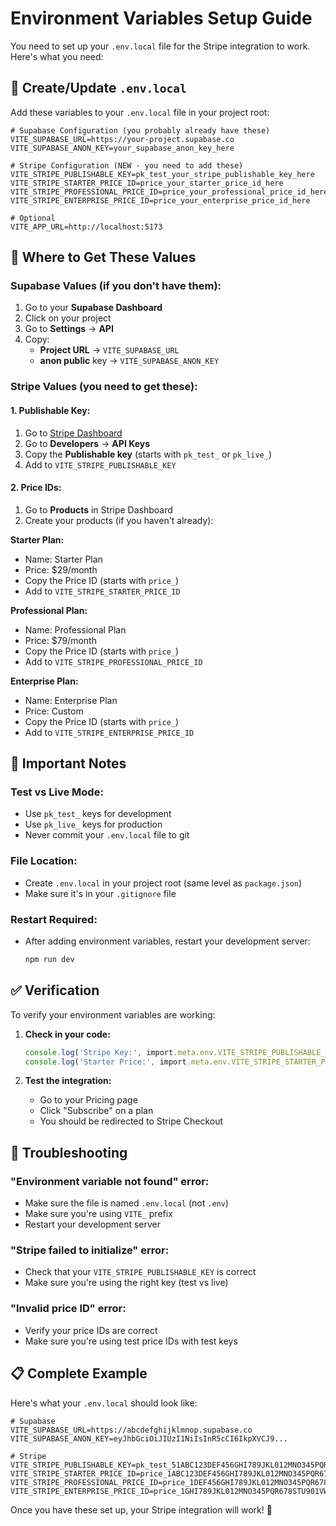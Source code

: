 # Environment Variables Setup Guide

You need to set up your `.env.local` file for the Stripe integration to work. Here's what you need:

## 📝 **Create/Update `.env.local`**

Add these variables to your `.env.local` file in your project root:

```env
# Supabase Configuration (you probably already have these)
VITE_SUPABASE_URL=https://your-project.supabase.co
VITE_SUPABASE_ANON_KEY=your_supabase_anon_key_here

# Stripe Configuration (NEW - you need to add these)
VITE_STRIPE_PUBLISHABLE_KEY=pk_test_your_stripe_publishable_key_here
VITE_STRIPE_STARTER_PRICE_ID=price_your_starter_price_id_here
VITE_STRIPE_PROFESSIONAL_PRICE_ID=price_your_professional_price_id_here
VITE_STRIPE_ENTERPRISE_PRICE_ID=price_your_enterprise_price_id_here

# Optional
VITE_APP_URL=http://localhost:5173
```

## 🔑 **Where to Get These Values**

### **Supabase Values** (if you don't have them):
1. Go to your **Supabase Dashboard**
2. Click on your project
3. Go to **Settings** → **API**
4. Copy:
   - **Project URL** → `VITE_SUPABASE_URL`
   - **anon public** key → `VITE_SUPABASE_ANON_KEY`

### **Stripe Values** (you need to get these):

#### 1. **Publishable Key**:
1. Go to [Stripe Dashboard](https://dashboard.stripe.com)
2. Go to **Developers** → **API Keys**
3. Copy the **Publishable key** (starts with `pk_test_` or `pk_live_`)
4. Add to `VITE_STRIPE_PUBLISHABLE_KEY`

#### 2. **Price IDs**:
1. Go to **Products** in Stripe Dashboard
2. Create your products (if you haven't already):

**Starter Plan:**
- Name: Starter Plan
- Price: $29/month
- Copy the Price ID (starts with `price_`)
- Add to `VITE_STRIPE_STARTER_PRICE_ID`

**Professional Plan:**
- Name: Professional Plan  
- Price: $79/month
- Copy the Price ID (starts with `price_`)
- Add to `VITE_STRIPE_PROFESSIONAL_PRICE_ID`

**Enterprise Plan:**
- Name: Enterprise Plan
- Price: Custom
- Copy the Price ID (starts with `price_`)
- Add to `VITE_STRIPE_ENTERPRISE_PRICE_ID`

## 🚨 **Important Notes**

### **Test vs Live Mode:**
- Use `pk_test_` keys for development
- Use `pk_live_` keys for production
- Never commit your `.env.local` file to git

### **File Location:**
- Create `.env.local` in your project root (same level as `package.json`)
- Make sure it's in your `.gitignore` file

### **Restart Required:**
- After adding environment variables, restart your development server:
  ```bash
  npm run dev
  ```

## ✅ **Verification**

To verify your environment variables are working:

1. **Check in your code:**
   ```typescript
   console.log('Stripe Key:', import.meta.env.VITE_STRIPE_PUBLISHABLE_KEY);
   console.log('Starter Price:', import.meta.env.VITE_STRIPE_STARTER_PRICE_ID);
   ```

2. **Test the integration:**
   - Go to your Pricing page
   - Click "Subscribe" on a plan
   - You should be redirected to Stripe Checkout

## 🔧 **Troubleshooting**

### **"Environment variable not found" error:**
- Make sure the file is named `.env.local` (not `.env`)
- Make sure you're using `VITE_` prefix
- Restart your development server

### **"Stripe failed to initialize" error:**
- Check that your `VITE_STRIPE_PUBLISHABLE_KEY` is correct
- Make sure you're using the right key (test vs live)

### **"Invalid price ID" error:**
- Verify your price IDs are correct
- Make sure you're using test price IDs with test keys

## 📋 **Complete Example**

Here's what your `.env.local` should look like:

```env
# Supabase
VITE_SUPABASE_URL=https://abcdefghijklmnop.supabase.co
VITE_SUPABASE_ANON_KEY=eyJhbGciOiJIUzI1NiIsInR5cCI6IkpXVCJ9...

# Stripe
VITE_STRIPE_PUBLISHABLE_KEY=pk_test_51ABC123DEF456GHI789JKL012MNO345PQR678STU901VWX234YZA567BCD890EFG
VITE_STRIPE_STARTER_PRICE_ID=price_1ABC123DEF456GHI789JKL012MNO345PQR678STU901VWX234YZA567BCD890EFG
VITE_STRIPE_PROFESSIONAL_PRICE_ID=price_1DEF456GHI789JKL012MNO345PQR678STU901VWX234YZA567BCD890EFG123ABC
VITE_STRIPE_ENTERPRISE_PRICE_ID=price_1GHI789JKL012MNO345PQR678STU901VWX234YZA567BCD890EFG123ABC456DEF
```

Once you have these set up, your Stripe integration will work! 🎉 